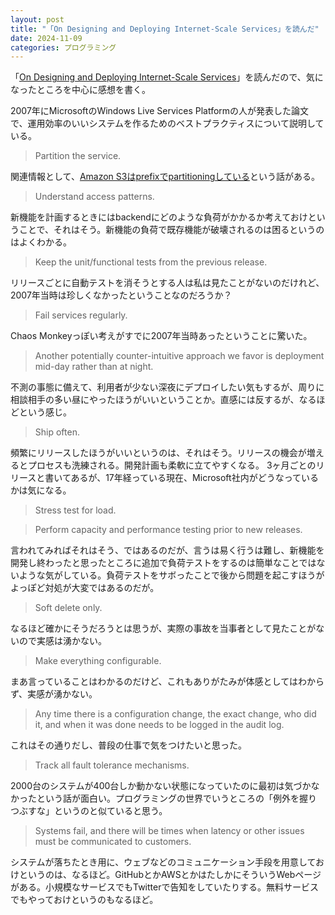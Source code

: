 ```yaml
---
layout: post
title: "「On Designing and Deploying Internet-Scale Services」を読んだ"
date: 2024-11-09
categories: プログラミング
---
```


「[On Designing and Deploying Internet-Scale Services](https://www.usenix.org/legacy/events/lisa07/tech/full_papers/hamilton/hamilton.pdf)」を読んだので、気になったところを中心に感想を書く。

2007年にMicrosoftのWindows Live Services Platformの人が発表した論文で、運用効率のいいシステムを作るためのベストプラクティスについて説明している。

> Partition the service.

関連情報として、[Amazon S3はprefixでpartitioningしている](https://dev.classmethod.jp/articles/amazon-s3-announces-increased-request-rate-performance/)という話がある。

> Understand access patterns.

新機能を計画するときにはbackendにどのような負荷がかかるか考えておけということで、それはそう。新機能の負荷で既存機能が破壊されるのは困るというのはよくわかる。

> Keep the unit/functional tests from the previous release.

リリースごとに自動テストを消そうとする人は私は見たことがないのだけれど、2007年当時は珍しくなかったということなのだろうか？

> Fail services regularly.

Chaos Monkeyっぽい考えがすでに2007年当時あったということに驚いた。

> Another potentially counter-intuitive approach we favor is deployment mid-day rather than at night.

不測の事態に備えて、利用者が少ない深夜にデプロイしたい気もするが、周りに相談相手の多い昼にやったほうがいいということか。直感には反するが、なるほどという感じ。

> Ship often.

頻繁にリリースしたほうがいいというのは、それはそう。リリースの機会が増えるとプロセスも洗練される。開発計画も柔軟に立てやすくなる。
3ヶ月ごとのリリースと書いてあるが、17年経っている現在、Microsoft社内がどうなっているかは気になる。

> Stress test for load.

> Perform capacity and performance testing prior to new releases. 

言われてみればそれはそう、ではあるのだが、言うは易く行うは難し、新機能を開発し終わったと思ったところに追加で負荷テストをするのは簡単なことではないような気がしている。負荷テストをサボったことで後から問題を起こすほうがよっぽど対処が大変ではあるのだが。

> Soft delete only.

なるほど確かにそうだろうとは思うが、実際の事故を当事者として見たことがないので実感は湧かない。

> Make everything configurable.

まあ言っていることはわかるのだけど、これもありがたみが体感としてはわからず、実感が湧かない。

> Any time there is a configuration change, the exact change, who did it, and when it was done needs to be logged in the audit log.

これはその通りだし、普段の仕事で気をつけたいと思った。

> Track all fault tolerance mechanisms.

2000台のシステムが400台しか動かない状態になっていたのに最初は気づかなかったという話が面白い。プログラミングの世界でいうところの「例外を握りつぶすな」というのと似ていると思う。

> Systems fail, and there will be times when latency or other issues must be communicated to customers.

システムが落ちたとき用に、ウェブなどのコミュニケーション手段を用意しておけというのは、なるほど。GitHubとかAWSとかはたしかにそういうWebページがある。小規模なサービスでもTwitterで告知をしていたりする。無料サービスでもやっておけというのもなるほど。
